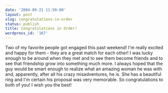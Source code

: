 ```yaml
---
date: '2004-09-21 11:50:00'
layout: post
slug: congratulations-in-order
status: publish
title: Congratulations in Order!
wordpress_id: '167'
---
```


Two of my favorite people got engaged this past weekend! I'm really excited and happy for them - they are a great match for each other! I was lucky enough to be around when they met and to see them become friends and to see that friendship grow into something much more. I always hoped that the guy would be smart enough to realize what an amazing woman he was with and, apparently, after all his crazy misadventures, he is. She has a beautiful ring and I'm certain his proposal was very memorable. So congratulations to both of you! I wish you the best!


